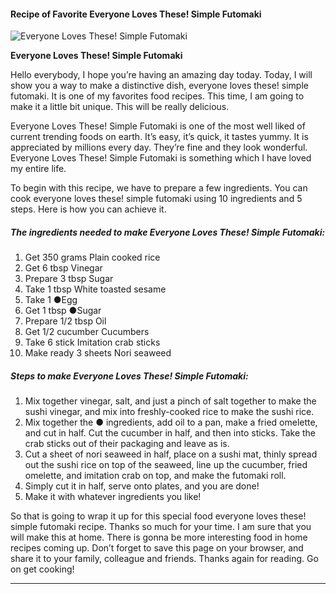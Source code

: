             

#### Recipe of Favorite Everyone Loves These! Simple Futomaki

![Everyone Loves These! Simple Futomaki](https://img-global.cpcdn.com/recipes/5250300890841088/751x532cq70/everyone-loves-these-simple-futomaki-recipe-main-photo.jpg)

**Everyone Loves These! Simple Futomaki**

Hello everybody, I hope you’re having an amazing day today. Today, I will show you a way to make a distinctive dish, everyone loves these! simple futomaki. It is one of my favorites food recipes. This time, I am going to make it a little bit unique. This will be really delicious.

Everyone Loves These! Simple Futomaki is one of the most well liked of current trending foods on earth. It’s easy, it’s quick, it tastes yummy. It is appreciated by millions every day. They’re fine and they look wonderful. Everyone Loves These! Simple Futomaki is something which I have loved my entire life.

To begin with this recipe, we have to prepare a few ingredients. You can cook everyone loves these! simple futomaki using 10 ingredients and 5 steps. Here is how you can achieve it.

##### The ingredients needed to make Everyone Loves These! Simple Futomaki:

1.  Get 350 grams Plain cooked rice
2.  Get 6 tbsp Vinegar
3.  Prepare 3 tbsp Sugar
4.  Take 1 tbsp White toasted sesame
5.  Take 1 ●Egg
6.  Get 1 tbsp ●Sugar
7.  Prepare 1/2 tbsp Oil
8.  Get 1/2 cucumber Cucumbers
9.  Take 6 stick Imitation crab sticks
10.  Make ready 3 sheets Nori seaweed

##### Steps to make Everyone Loves These! Simple Futomaki:

1.  Mix together vinegar, salt, and just a pinch of salt together to make the sushi vinegar, and mix into freshly-cooked rice to make the sushi rice.
2.  Mix together the ● ingredients, add oil to a pan, make a fried omelette, and cut in half. Cut the cucumber in half, and then into sticks. Take the crab sticks out of their packaging and leave as is.
3.  Cut a sheet of nori seaweed in half, place on a sushi mat, thinly spread out the sushi rice on top of the seaweed, line up the cucumber, fried omelette, and imitation crab on top, and make the futomaki roll.
4.  Simply cut it in half, serve onto plates, and you are done!
5.  Make it with whatever ingredients you like!

So that is going to wrap it up for this special food everyone loves these! simple futomaki recipe. Thanks so much for your time. I am sure that you will make this at home. There is gonna be more interesting food in home recipes coming up. Don’t forget to save this page on your browser, and share it to your family, colleague and friends. Thanks again for reading. Go on get cooking!

* * *